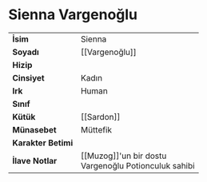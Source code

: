 # Sienna Vargenoğlu  
|  |  |  
|---|---|  
| **İsim** | Sienna |  
| **Soyadı** | [[Vargenoğlu]] |  
| **Hizip** |  |  
| **Cinsiyet** | Kadın |  
| **Irk** | Human |  
| **Sınıf** |  |  
| **Kütük** | [[Sardon]] |  
| **Münasebet** | Müttefik |  
| **Karakter Betimi** |  |  
| **İlave Notlar** | [[Muzog]]'un bir dostu<br>Vargenoğlu Potionculuk sahibi |  
